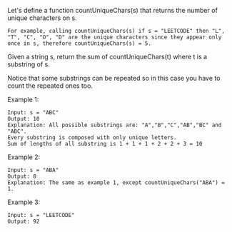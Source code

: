 Let's define a function countUniqueChars(s) that returns the number of unique characters on s.

    For example, calling countUniqueChars(s) if s = "LEETCODE" then "L", "T", "C", "O", "D" are the unique characters since they appear only once in s, therefore countUniqueChars(s) = 5.

Given a string s, return the sum of countUniqueChars(t) where t is a substring of s.

Notice that some substrings can be repeated so in this case you have to count the repeated ones too.

 

Example 1:

    Input: s = "ABC"
    Output: 10
    Explanation: All possible substrings are: "A","B","C","AB","BC" and "ABC".
    Every substring is composed with only unique letters.
    Sum of lengths of all substring is 1 + 1 + 1 + 2 + 2 + 3 = 10
Example 2:

    Input: s = "ABA"
    Output: 8
    Explanation: The same as example 1, except countUniqueChars("ABA") = 1.
Example 3:

    Input: s = "LEETCODE"
    Output: 92